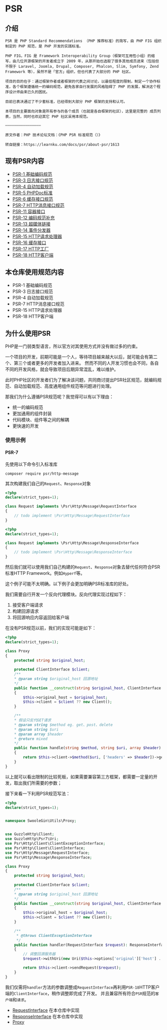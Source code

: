 # PSR

## 介绍

    PSR 是 PHP Standard Recommendations （PHP 推荐标准）的简写，由 PHP FIG 组织制定的 PHP 规范，是 PHP 开发的实践标准。
    
    PHP FIG，FIG 是 Framework Interoperability Group（框架可互用性小组）的缩写，由几位开源框架的开发者成立于 2009 年，从那开始也选取了很多其他成员进来（包括但不限于 Laravel, Joomla, Drupal, Composer, Phalcon, Slim, Symfony, Zend Framework 等），虽然不是「官方」组织，但也代表了大部分的 PHP 社区。

    项目的目的在于：通过框架作者或者框架的代表之间讨论，以最低程度的限制，制定一个协作标准，各个框架遵循统一的编码规范，避免各家自行发展的风格阻碍了 PHP 的发展，解决这个程序设计师由来已久的困扰。

    目前已表决通过了不少套标准，已经得到大部分 PHP 框架的支持和认可。

    本项目的主要面向对象是所有参与的各个成员（也就是各自框架的社区），这里是完整的 成员列表，当然，同时也欢迎其它 PHP 社区采用本规范。

    ————————————————

    原文作者：PHP 技术论坛文档：《PHP PSR 标准规范（）》

    转自链接：https://learnku.com/docs/psr/about-psr/1613

## 现有PSR内容

- [PSR-1 基础编码规范](https://learnku.com/docs/psr/psr-0-automatic-loading-specification/1603)
- [PSR-3 日志接口规范](https://learnku.com/docs/psr/psr-3-logger-interface/1607)
- [PSR-4 自动加载规范](https://learnku.com/docs/psr/psr-4-autoloader/1608)
- [PSR-5 PHPDoc标准](https://learnku.com/docs/psr/psr-5-phpdoc-standard/1611)
- [PSR-6 缓存接口规范](https://learnku.com/docs/psr/psr-6-cache/1614)
- [PSR-7 HTTP消息接口规范](https://learnku.com/docs/psr/psr-7-http-message/1616)
- [PSR-11 容器接口](https://learnku.com/docs/psr/psr-11-container/1621)
- [PSR-12 编码规范补充](https://learnku.com/docs/psr/psr-12-extended-coding-style-guide/5789)
- [PSR-13 超媒体链接](https://learnku.com/docs/psr/psr-13-links/1624)
- [PSR-14 事件分发器](https://learnku.com/docs/psr/psr-14-event-dispatcher/1620)
- [PSR-15 HTTP请求处理器](https://learnku.com/docs/psr/psr-15-request-handlers/1626)
- [PSR-16 缓存接口](https://learnku.com/docs/psr/psr-16-simple-cache/1628)
- [PSR-17 HTTP工厂](https://learnku.com/docs/psr/PSR-17-http-factory/2506)
- [PSR-18 HTTP客户端](https://learnku.com/docs/psr/PSR-18-http-client/2507)

## 本仓库使用规范内容

- PSR-1 基础编码规范
- PSR-3 日志接口规范
- PSR-4 自动加载规范
- PSR-7 HTTP消息接口规范
- PSR-15 HTTP请求处理器
- PSR-18 HTTP客户端

## 为什么使用PSR

PHP是一门弱类型语言，所以官方对其使用方式并没有做过多的约束。

一个项目的开发，前期可能是一个人，等待项目越来越大以后，就可能会有第二个、第三个或者更多的开发者加入进来。 然而不同的人开发习惯也会不同，各自不同的开发风格，就会导致项目后期异常混乱，难以维护。

此时PHP社区的开发者们为了解决该问题，共同商讨提出PSR社区规范，就编码规范、自动加载规范、高度通用组件规范等问题进行处理。

那我们为什么遵循PSR规范呢？我觉得可以有以下理由：

- 统一的编码规范
- 更加通用的组件封装
- 代码模块、组件等之间的解耦
- 更快速的开发

### 使用示例

#### PSR-7

先使用以下命令引入标准库

```shell
composer require psr/http-message
```

其次构建我们自己的`Request`、`Response`对象

```PHP
<?php
declare(strict_types=1);

class Request implements \Psr\Http\Message\RequestInterface
{
    // todo implement \Psr\Http\Message\RequestInterface   
}
```

```PHP
<?php
declare(strict_types=1);

class Request implements \Psr\Http\Message\ResponseInterface
{
    // todo implement \Psr\Http\Message\ResponseInterface   
}
```

然后我们就可以使用我们自己构建的`Request`、`Response`对象去替代任何符合PSR标准HTTP Framework。例如`Hyperf`等。

这个例子可能不太明确。以下例子会更加明确PSR标准库的好处。

我们需要自行开发一个反向代理模块。反向代理实现过程如下：

1. 接受客户端请求
2. 构建回源请求
3. 将回源响应内容返回给客户端

在没有PSR规范以前，我们的实现可能是如下：

```PHP
<?php
declare(strict_types=1);

class Proxy 
{
    protected string $original_host;
    
    protected ClientInterface $client;
    /**
    * @param string $original_host 回源地址
    */
    public function __construct(string $original_host, ClientInterface $client = null) 
    {
        $this->original_host = $original_host;
        $this->client = $client ?? new Client();
    }

    /**
    * 假设只反代GET请求
    * @param string $method eg. get、post、delete
    * @param string $uri
    * @param array $header
    * @return mixed
    */
    public function handle(string $method, string $uri, array $header) 
    {
        return $this->client->$method($uri, ['headers' => $header])->getBody()->getContents();
    }
}

```

以上就可以看出限制的比较死板，如果需要兼容第三方框架，都需要一定量的开发，取出我们所需要的参数；

接下来看一下利用PSR规范写法：

```PHP
<?php
declare(strict_types=1);


namespace SwooleGin\Utils\Proxy;


use GuzzleHttp\Client;
use GuzzleHttp\Psr7\Uri;
use Psr\Http\Client\ClientExceptionInterface;
use Psr\Http\Client\ClientInterface;
use Psr\Http\Message\RequestInterface;
use Psr\Http\Message\ResponseInterface;

class Proxy
{
    protected string $original_host;
    
    protected ClientInterface $client;
    /**
    * @param string $original_host 回源地址
    */
    public function __construct(string $original_host, ClientInterface $client = null) 
    {
        $this->original_host = $original_host;
        $this->client = $client ?? new Client();
    }

    /**
     * @throws ClientExceptionInterface
     */
    public function handler(RequestInterface $request): ResponseInterface
    {
        // 调整回源服务器
        $request->withUri(new Uri($this->options['original']['host'] . $request->getUri()->getPath()), true);

        return $this->client->sendRequest($request);
    }
}
```
我们仅需将`handler`方法的参数调整成`RequestInterface`再利用`PSR-18`HTTP客户端的`ClientInterface`，稍作调整即完成了开发。
并且兼容所有符合`PSR`规范的`客户端`和`请求`。



- [RequestInterface](../src/Request.php) 在本仓库中实现
- [ResponseInterface](../src/Response.php) 在本仓库中实现
- [Proxy](../src/Utils/Proxy)

